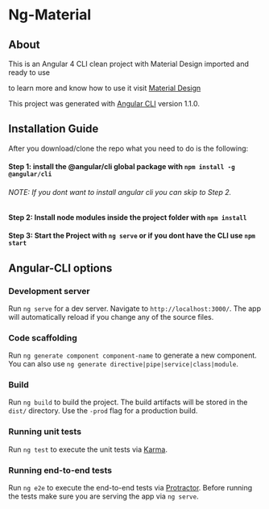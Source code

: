 # Ng-Material

## About

This is an Angular 4 CLI clean project with Material Design imported and ready to use

to learn more and know how to use it visit [Material Design](https://material.angular.io)

This project was generated with [Angular CLI](https://github.com/angular/angular-cli) version 1.1.0.

## Installation Guide

After you download/clone the repo what you need to do is the following:

#### Step 1: install the @angular/cli global package with `npm install -g @angular/cli`
###### NOTE: If you dont want to install angular cli you can skip to Step 2. 

#### Step 2: Install node modules inside the project folder with `npm install`

#### Step 3: Start the Project with `ng serve` or if you dont have the CLI use `npm start`

## Angular-CLI options

### Development server

Run `ng serve` for a dev server. Navigate to `http://localhost:3000/`. The app will automatically reload if you change any of the source files.

### Code scaffolding

Run `ng generate component component-name` to generate a new component. You can also use `ng generate directive|pipe|service|class|module`.

### Build

Run `ng build` to build the project. The build artifacts will be stored in the `dist/` directory. Use the `-prod` flag for a production build.

### Running unit tests

Run `ng test` to execute the unit tests via [Karma](https://karma-runner.github.io).

### Running end-to-end tests

Run `ng e2e` to execute the end-to-end tests via [Protractor](http://www.protractortest.org/).
Before running the tests make sure you are serving the app via `ng serve`.
